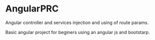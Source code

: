 # AngularPRC

Angular controller and services injection and using of route params.

Basic angular project for beginers using an angular js and bootstarp.
